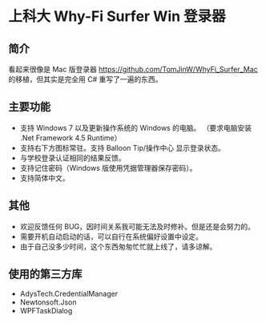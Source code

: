 # 上科大 Why-Fi Surfer Win 登录器

## 简介

看起来很像是 Mac 版登录器 https://github.com/TomJinW/WhyFi_Surfer_Mac 的移植，但其实是完全用 C# 重写了一遍的东西。


## 主要功能
- 支持 Windows 7 以及更新操作系统的 Windows 的电脑。 （要求电脑安装 .Net Framework 4.5 Runtime）
- 支持右下方图标常驻。支持 Balloon Tip/操作中心 显示登录状态。
- 与学校登录认证相同的结果反馈。
- 支持记住密码（Windows 版使用凭据管理器保存密码）。
- 支持简体中文。

## 其他
- 欢迎反馈任何 BUG，因时间关系我可能无法及时修补。但是还是会努力的。
- 需要开机自动启动的话，可以自行在系统偏好设置中设定。
- 由于自己没多少时间，这个东西匆匆忙忙就上线了，请多谅解。

## 使用的第三方库
- AdysTech.CredentialManager
- Newtonsoft.Json
- WPFTaskDialog
